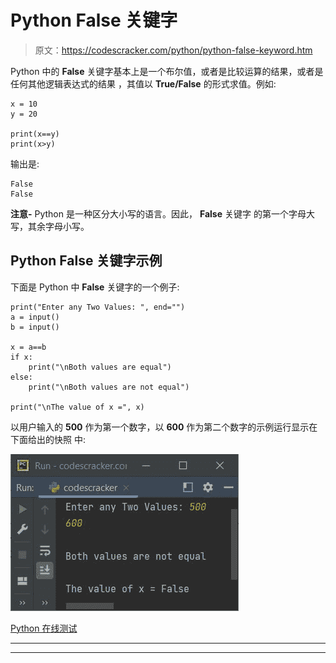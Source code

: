 # Python False 关键字

> 原文：<https://codescracker.com/python/python-false-keyword.htm>

Python 中的 **False** 关键字基本上是一个布尔值，或者是比较运算的结果，或者是任何其他逻辑表达式的结果 ，其值以 **True/False** 的形式求值。例如:

```
x = 10
y = 20

print(x==y)
print(x>y)
```

输出是:

```
False
False
```

**注意-** Python 是一种区分大小写的语言。因此， **False** 关键字 的第一个字母大写，其余字母小写。

## Python False 关键字示例

下面是 Python 中 **False** 关键字的一个例子:

```
print("Enter any Two Values: ", end="")
a = input()
b = input()

x = a==b
if x:
    print("\nBoth values are equal")
else:
    print("\nBoth values are not equal")

print("\nThe value of x =", x)
```

以用户输入的 **500** 作为第一个数字，以 **600** 作为第二个数字的示例运行显示在下面给出的快照 中:

![python false keyword](img/f4aaecd5e5d560f00a9890685c3d0574.png)

[Python 在线测试](/exam/showtest.php?subid=10)

* * *

* * *